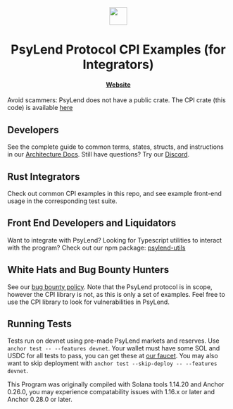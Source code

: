 <div align="center">
  <img height="40" src="PsyDoLogo.png" />

  <h1>PsyLend Protocol CPI Examples (for Integrators)</h1>

  <h4>
    <a href="https://www.psyoptions.io">Website</a>
  </h4>
</div>

Avoid scammers: PsyLend does not have a public crate. The CPI crate (this code) is available <a
href="https://crates.io/crates/psylend-cpi">here</a>

## Developers

See the complete guide to common terms, states, structs, and instructions in our <a
href="Architecture.md">Architecture Docs</a>. Still have questions? Try our <a href="https://discord.gg/MgDdJKgZJc">Discord</a>.

## Rust Integrators

Check out common CPI examples in this repo, and see example front-end usage in the corresponding test suite.

## Front End Developers and Liquidators

Want to integrate with PsyLend? Looking for Typescript utilities to interact with the program? Check
out our npm package: <a
href="https://www.npmjs.com/package/@mithraic-labs/psylend-utils">psylend-utils</a>

## White Hats and Bug Bounty Hunters

See our <a href="https://docs.psyoptions.io/psy-dao-bug-bounty">bug bounty policy</a>. Note that the PsyLend
protocol is in scope, however the CPI library is not, as this is only a set of examples. Feel free
to use the CPI library to look for vulnerabilities in PsyLend.

## Running Tests
Tests run on devnet using pre-made PsyLend markets and reserves. Use `anchor test -- --features
devnet`. Your wallet must have some SOL and USDC for all tests to pass, you can get these at <a
href="https://trade.psyoptions.io/#/faucets">our faucet</a>. You may also want to skip deployment
with `anchor test --skip-deploy -- --features devnet`.

This Program was originally compiled with Solana tools 1.14.20 and Anchor 0.26.0, you may experience
compatability issues with 1.16.x or later and Anchor 0.28.0 or later.